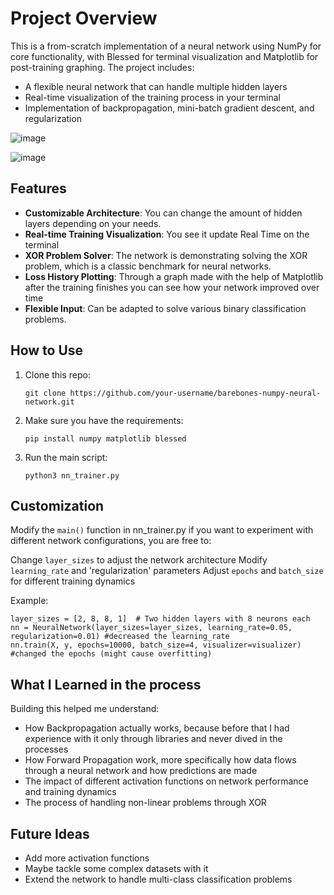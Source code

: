 # Project Overview

This is a from-scratch implementation of a neural network using NumPy for core functionality, with Blessed for terminal visualization and Matplotlib for post-training graphing. The project includes:
- A flexible neural network that can handle multiple hidden layers
- Real-time visualization of the training process in your terminal
- Implementation of backpropagation, mini-batch gradient descent, and regularization




![image](https://github.com/dvelkow/barebones_numpy_neural_network/assets/71397644/8c6e728b-4dd9-43fc-9db0-374d69a1b441)

![image](https://github.com/dvelkow/barebones_numpy_neural_network/assets/71397644/cedff2c1-0c35-4d67-9b90-95a50c73b3c7)

## Features

- **Customizable Architecture**: You can change the amount of hidden layers depending on your needs.
- **Real-time Training Visualization**: You see it update Real Time on the terminal
- **XOR Problem Solver**: The network is demonstrating solving the XOR problem, which is a classic benchmark for neural networks.
- **Loss History Plotting**: Through a graph made with the help of Matplotlib after the training finishes you can see how your network improved over time
- **Flexible Input**: Can be adapted to solve various binary classification problems.

## How to Use

1. Clone this repo:
   ```
   git clone https://github.com/your-username/barebones-numpy-neural-network.git
   ```

2. Make sure you have the requirements:
   ```
   pip install numpy matplotlib blessed
   ```

3. Run the main script:
   ```
   python3 nn_trainer.py
   ```

## Customization

Modify the `main()` function in nn_trainer.py if you want to experiment with different network configurations, you are free to:

Change `layer_sizes` to adjust the network architecture
Modify `learning_rate` and 'regularization' parameters
Adjust `epochs` and `batch_size` for different training dynamics

Example:
```
layer_sizes = [2, 8, 8, 1]  # Two hidden layers with 8 neurons each
nn = NeuralNetwork(layer_sizes=layer_sizes, learning_rate=0.05, regularization=0.01) #decreased the learning_rate
nn.train(X, y, epochs=10000, batch_size=4, visualizer=visualizer) #changed the epochs (might cause overfitting)
```

## What I Learned in the process

Building this helped me understand:
- How Backpropagation actually works, because before that I had experience with it only through libraries and never dived in the processes
- How Forward Propagation work, more specifically how data flows through a neural network and how predictions are made
- The impact of different activation functions on network performance and training dynamics
- The process of handling non-linear problems through XOR

## Future Ideas

- Add more activation functions
- Maybe tackle some complex datasets with it
- Extend the network to handle multi-class classification problems
